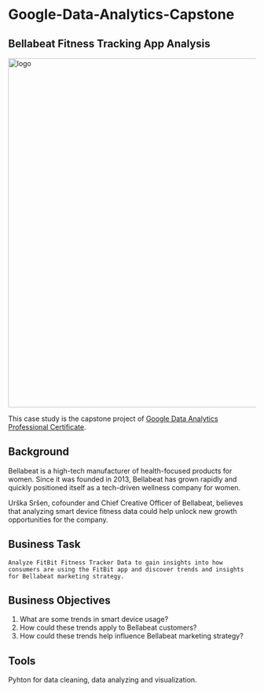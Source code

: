 # Google-Data-Analytics-Capstone
## Bellabeat Fitness Tracking App Analysis
<img width="709" alt="logo" src="https://user-images.githubusercontent.com/98085185/192170765-b5ed12be-6dd9-4b49-a2da-507503d197f9.png">

This case study is the capstone project of [Google Data Analytics Professional Certificate](https://www.coursera.org/professional-certificates/google-data-analytics).

## Background
Bellabeat is a high-tech manufacturer of health-focused products for women. Since it was founded in 2013, Bellabeat has grown rapidly and quickly positioned itself as a tech-driven wellness company for women.


Urška Sršen, cofounder and Chief Creative Officer of Bellabeat, believes that analyzing smart device fitness data could help unlock new growth opportunities for the company.
## Business Task
`Analyze FitBit Fitness Tracker Data to gain insights into how consumers are using the FitBit app and discover trends and insights for Bellabeat marketing strategy.`
## Business Objectives
1. What are some trends in smart device usage?
2. How could these trends apply to Bellabeat customers?
3. How could these trends help influence Bellabeat marketing strategy?
## Tools
Pyhton for data cleaning, data analyzing and visualization.

